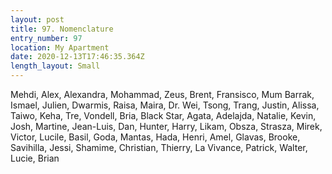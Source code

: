 ```yaml
---
layout: post
title: 97. Nomenclature
entry_number: 97
location: My Apartment
date: 2020-12-13T17:46:35.364Z
length_layout: Small
---
```

Mehdi, Alex, Alexandra, Mohammad, Zeus, Brent, Fransisco, Mum Barrak, Ismael, Julien, Dwarmis, Raisa, Maira, Dr. Wei, Tsong, Trang, Justin, Alissa, Taiwo, Keha, Tre, Vondell, Bria, Black Star, Agata, Adelajda, Natalie, Kevin, Josh, Martine, Jean-Luis, Dan, Hunter, Harry, Likam, Obsza, Strasza, Mirek, Victor, Lucile, Basil, Goda, Mantas, Hada, Henri, Amel, Glavas, Brooke, Savihilla, Jessi, Shamime, Christian, Thierry, La Vivance, Patrick, Walter, Lucie, Brian